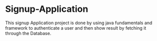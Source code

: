 # Signup-Application
This signup Application project is done by using java fundamentals and framework to authenticate a user and then show result by fetching it through the Database.
